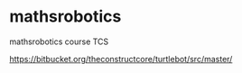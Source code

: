 # mathsrobotics
mathsrobotics course TCS

https://bitbucket.org/theconstructcore/turtlebot/src/master/
